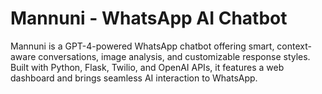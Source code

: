 # Mannuni - WhatsApp AI Chatbot
Mannuni is a GPT-4-powered WhatsApp chatbot offering smart, context-aware conversations, image analysis, and customizable response styles. Built with Python, Flask, Twilio, and OpenAI APIs, it features a web dashboard and brings seamless AI interaction to WhatsApp.
